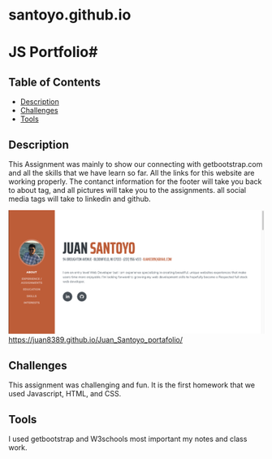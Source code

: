 # santoyo.github.io
# JS Portfolio# 

## Table of Contents

* [Description](#Description)
* [Challenges](#Challenges)
* [Tools](#Tools)

## Description 

This Assignment was mainly to show our connecting with getbootstrap.com and all the skills that we have learn so far.
All the links for this website are working properly. The contanct information for the footer will take you back to about tag, and all pictures will take you to the assignments. all social media tags will take to linkedin and github.


![portfolio-Screenshot](assets/img/portfolio-Screenshot.png)
https://juan8389.github.io/Juan_Santoyo_portafolio/
 

## Challenges

This assignment was challenging and fun. It is the first homework that we used Javascript, HTML, and CSS.


## Tools 

I used getbootstrap and W3schools most important my notes and class work.
